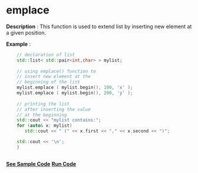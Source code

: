 # emplace

**Description** : This function is used to extend list by inserting new element at a given position.

**Example** :
```cpp
    // declaration of list 
    std::list< std::pair<int,char> > mylist;
    
    // using emplace() function to
    // insert new element at the
    // beginning of the list
    mylist.emplace ( mylist.begin(), 100, 'x' );
    mylist.emplace ( mylist.begin(), 200, 'y' );
    
    // printing the list
    // after inserting the value
    // at the beginning
    std::cout << "mylist contains:";
    for (auto& x: mylist)
       std::cout << " (" << x.first << "," << x.second << ")";

    std::cout << '\n';
    }
  
  ```  

**[See Sample Code](../snippets/list/emplace.cpp)**
**[Run Code](https://rextester.com/VEBHW94625)**
